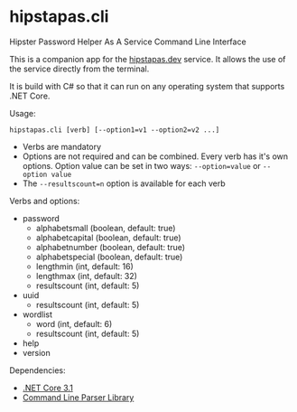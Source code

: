 # hipstapas.cli
Hipster Password Helper As A Service Command Line Interface

This is a companion app for the <a href="https://hipstapas.dev">hipstapas.dev</a> service. It allows the use of the service directly from the terminal. 

It is build with C# so that it can run on any operating system that supports .NET Core.

Usage: 

`hipstapas.cli [verb] [--option1=v1 --option2=v2 ...]`

* Verbs are mandatory
* Options are not required and can be combined. Every verb has it's own options. Option value can be set in two ways: `--option=value` or `--option value` 
* The `--resultscount=n` option is available for each verb

Verbs and options:
* password
    * alphabetsmall (boolean, default: true)
    * alphabetcapital (boolean, default: true)
    * alphabetnumber (boolean, default: true)
    * alphabetspecial (boolean, default: true)
    * lengthmin (int, default: 16)
    * lengthmax (int, default: 32)
    * resultscount (int, default: 5)
* uuid
    * resultscount (int, default: 5)
* wordlist
    * word (int, default: 6)
    * resultscount (int, default: 5)
* help
* version


Dependencies: 
* [.NET Core 3.1](https://dotnet.microsoft.com/)
* [Command Line Parser Library](https://github.com/commandlineparser/commandline)
